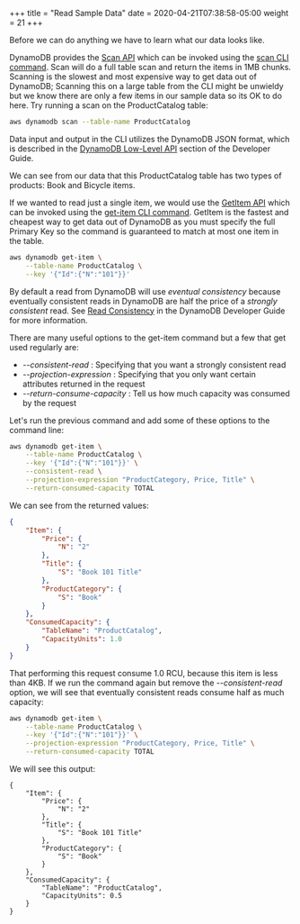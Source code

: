 +++
title = "Read Sample Data"
date = 2020-04-21T07:38:58-05:00
weight = 21
+++

Before we can do anything we have to learn what our data looks like.

DynamoDB provides the [Scan API](https://docs.aws.amazon.com/amazondynamodb/latest/APIReference/API_Scan.html) which can be invoked using the [scan CLI command](https://docs.aws.amazon.com/cli/latest/reference/dynamodb/scan.html). Scan will do a full table scan and return the items in 1MB chunks.  Scanning is the slowest and most expensive way to get data out of DynamoDB; Scanning this on a large table from the CLI might be unwieldy but we know there are only a few items in our sample data so its OK to do here.  Try running a scan on the ProductCatalog table:

```bash
aws dynamodb scan --table-name ProductCatalog
```

Data input and output in the CLI utilizes the DynamoDB JSON format, which is described in the [DynamoDB Low-Level API](https://docs.aws.amazon.com/amazondynamodb/latest/developerguide/Programming.LowLevelAPI.html) section of the Developer Guide.

We can see from our data that this ProductCatalog table has two types of products: Book and Bicycle items.

If we wanted to read just a single item, we would use the [GetItem API](https://docs.aws.amazon.com/amazondynamodb/latest/APIReference/API_GetItem.html) which can be invoked using the [get-item CLI command](https://docs.aws.amazon.com/cli/latest/reference/dynamodb/get-item.html). GetItem is the fastest and cheapest way to get data out of DynamoDB as you must specify the full Primary Key so the command is guaranteed to match at most one item in the table.

```bash
aws dynamodb get-item \
    --table-name ProductCatalog \
    --key '{"Id":{"N":"101"}}'
```

By default a read from DynamoDB will use *eventual consistency* because eventually consistent reads in DynamoDB are half the price of a *strongly consistent* read.  See [Read Consistency](https://docs.aws.amazon.com/amazondynamodb/latest/developerguide/HowItWorks.ReadConsistency.html) in the DynamoDB Developer Guide for more information.

There are many useful options to the get-item command but a few that get used regularly are:

* *\-\-consistent-read* : Specifying that you want a strongly consistent read
* *\-\-projection-expression* : Specifying that you only want certain attributes returned in the request
* *\-\-return-consume-capacity* : Tell us how much capacity was consumed by the request

Let's run the previous command and add some of these options to the command line:

```bash
aws dynamodb get-item \
    --table-name ProductCatalog \
    --key '{"Id":{"N":"101"}}' \
    --consistent-read \
    --projection-expression "ProductCategory, Price, Title" \
    --return-consumed-capacity TOTAL
```

We can see from the returned values:

```json
{
    "Item": {
        "Price": {
            "N": "2"
        },
        "Title": {
            "S": "Book 101 Title"
        },
        "ProductCategory": {
            "S": "Book"
        }
    },
    "ConsumedCapacity": {
        "TableName": "ProductCatalog",
        "CapacityUnits": 1.0
    }
}
```

That performing this request consume 1.0 RCU, because this item is less than 4KB.  If we run the command again but remove the *\-\-consistent-read* option, we will see that eventually consistent reads consume half as much capacity:

```bash
aws dynamodb get-item \
    --table-name ProductCatalog \
    --key '{"Id":{"N":"101"}}' \
    --projection-expression "ProductCategory, Price, Title" \
    --return-consumed-capacity TOTAL
```

We will see this output:

```
{
    "Item": {
        "Price": {
            "N": "2"
        },
        "Title": {
            "S": "Book 101 Title"
        },
        "ProductCategory": {
            "S": "Book"
        }
    },
    "ConsumedCapacity": {
        "TableName": "ProductCatalog",
        "CapacityUnits": 0.5
    }
}
```
